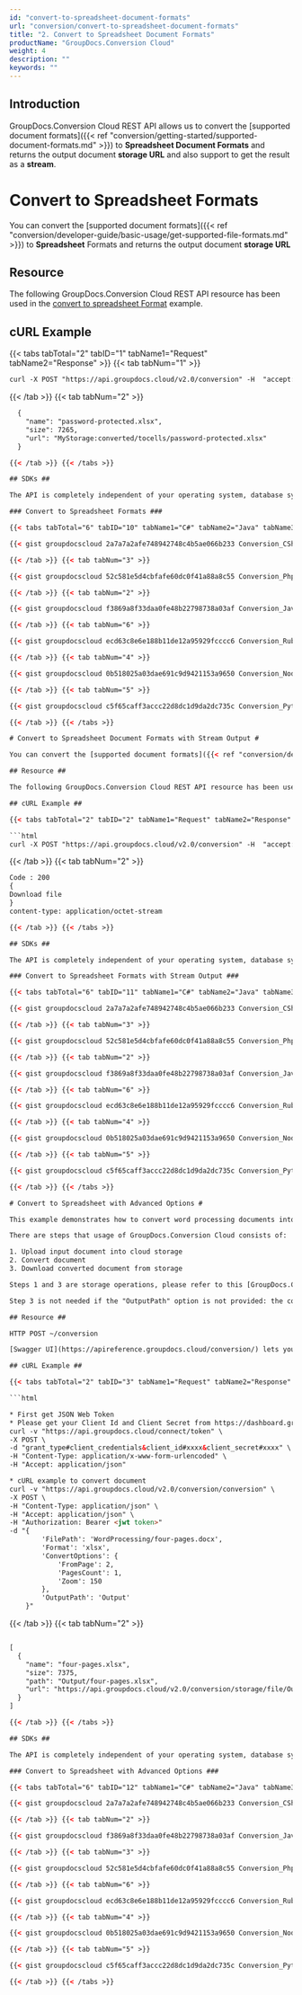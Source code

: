 ```yaml
---
id: "convert-to-spreadsheet-document-formats"
url: "conversion/convert-to-spreadsheet-document-formats"
title: "2. Convert to Spreadsheet Document Formats"
productName: "GroupDocs.Conversion Cloud"
weight: 4
description: ""
keywords: ""
---
```


## Introduction ##

GroupDocs.Conversion Cloud REST API allows us to convert the [supported document formats]({{< ref "conversion/getting-started/supported-document-formats.md" >}}) to **Spreadsheet Document Formats** and returns the output document **storage URL** and also support to get the result as a **stream**.

# Convert to Spreadsheet Formats #

You can convert the [supported document formats]({{< ref "conversion/developer-guide/basic-usage/get-supported-file-formats.md" >}}) to **Spreadsheet** Formats and returns the output document **storage URL**

## Resource ##

The following GroupDocs.Conversion Cloud REST API resource has been used in the [convert to spreadsheet Format](https://apireference.groupdocs.cloud/conversion/#/Conversion/ConvertDocument) example.

## cURL Example ##

{{< tabs tabTotal="2" tabID="1" tabName1="Request" tabName2="Response" >}} {{< tab tabNum="1" >}}

```html
curl -X POST "https://api.groupdocs.cloud/v2.0/conversion" -H  "accept: application/json" -H  "authorization: Bearer [Access Token]" -H  "Content-Type: application/json" -d "{  \"Storage\": \"MyStorage\",  \"FilePath\": \"conversions/password-protected.docx\",  \"Format\": \"xlsx\",  \"LoadOptions\": {\"Password\": \"password\"},  \"ConvertOptions\": {     \"FromPage\": \"1\",     \"PagesCount\": \"1\",     \"UsePdf\": \"false\"  },  \"OutputPath\": \"converted/tocells\"}"

```

{{< /tab >}} {{< tab tabNum="2" >}}

```html
  {
    "name": "password-protected.xlsx",
    "size": 7265,
    "url": "MyStorage:converted/tocells/password-protected.xlsx"
  }

{{< /tab >}} {{< /tabs >}}

## SDKs ##

The API is completely independent of your operating system, database system or development language. We provide and support API SDKs in many development languages in order to make it even easier to integrate. You can see our available SDKs list [here](https://github.com/groupdocs-conversion-cloud).

### Convert to Spreadsheet Formats ###

{{< tabs tabTotal="6" tabID="10" tabName1="C#" tabName2="Java" tabName3="PHP" tabName4="Node.js" tabName5="Python" tabName6="Ruby" >}} {{< tab tabNum="1" >}}

{{< gist groupdocscloud 2a7a7a2afe748942748c4b5ae066b233 Conversion_CSharp_Convert_To_Cells.cs >}}

{{< /tab >}} {{< tab tabNum="3" >}}

{{< gist groupdocscloud 52c581e5d4cbfafe60dc0f41a88a8c55 Conversion_Php_Convert_To_Cells.php >}}

{{< /tab >}} {{< tab tabNum="2" >}}

{{< gist groupdocscloud f3869a8f33daa0fe48b22798738a03af Conversion_Java_Convert_To_Cells.java >}}

{{< /tab >}} {{< tab tabNum="6" >}}

{{< gist groupdocscloud ecd63c8e6e188b11de12a95929fcccc6 Conversion_Ruby_Convert_To_Cells.rb >}}

{{< /tab >}} {{< tab tabNum="4" >}}

{{< gist groupdocscloud 0b518025a03dae691c9d9421153a9650 Conversion_Node_Convert_To_Cells.js >}}

{{< /tab >}} {{< tab tabNum="5" >}}

{{< gist groupdocscloud c5f65caff3accc22d8dc1d9da2dc735c Conversion_Python_Convert_To_Cells.py >}}

{{< /tab >}} {{< /tabs >}}

# Convert to Spreadsheet Document Formats with Stream Output #

You can convert the [supported document formats]({{< ref "conversion/developer-guide/basic-usage/get-supported-file-formats.md" >}}) to **Spreadsheet** Formats and get the output document as **Stream**

## Resource ##

The following GroupDocs.Conversion Cloud REST API resource has been used in the [convert to spreadsheet Format](https://apireference.groupdocs.cloud/conversion/#/Conversion/ConvertDocument) example.

## cURL Example ##

{{< tabs tabTotal="2" tabID="2" tabName1="Request" tabName2="Response" >}} {{< tab tabNum="1" >}}

```html
curl -X POST "https://api.groupdocs.cloud/v2.0/conversion" -H  "accept: application/json" -H  "authorization: Bearer [Access Token]" -H  "Content-Type: application/json" -d "{  \"Storage\": \"MyStorage\",  \"FilePath\": \"conversions/password-protected.docx\",  \"Format\": \"xlsx\",  \"LoadOptions\": {\"Password\": \"password\"},  \"ConvertOptions\": {     \"FromPage\": \"1\",     \"PagesCount\": \"1\",     \"UsePdf\": \"false\"  },  \"OutputPath\": \""}"

```

{{< /tab >}} {{< tab tabNum="2" >}}

```html
Code : 200
{
Download file
}
content-type: application/octet-stream

{{< /tab >}} {{< /tabs >}}

## SDKs ##

The API is completely independent of your operating system, database system or development language. We provide and support API SDKs in many development languages in order to make it even easier to integrate. You can see our available SDKs list [here](https://github.com/groupdocs-conversion-cloud).

### Convert to Spreadsheet Formats with Stream Output ###

{{< tabs tabTotal="6" tabID="11" tabName1="C#" tabName2="Java" tabName3="PHP" tabName4="Node.js" tabName5="Python" tabName6="Ruby" >}} {{< tab tabNum="1" >}}

{{< gist groupdocscloud 2a7a7a2afe748942748c4b5ae066b233 Conversion_CSharp_Convert_To_Cells_Stream.cs >}}

{{< /tab >}} {{< tab tabNum="3" >}}

{{< gist groupdocscloud 52c581e5d4cbfafe60dc0f41a88a8c55 Conversion_Php_Convert_To_Cells_Stream.php >}}

{{< /tab >}} {{< tab tabNum="2" >}}

{{< gist groupdocscloud f3869a8f33daa0fe48b22798738a03af Conversion_Java_Convert_To_Cells_Stream.java >}}

{{< /tab >}} {{< tab tabNum="6" >}}

{{< gist groupdocscloud ecd63c8e6e188b11de12a95929fcccc6 Conversion_Ruby_Convert_To_Cells_Stream.rb >}}

{{< /tab >}} {{< tab tabNum="4" >}}

{{< gist groupdocscloud 0b518025a03dae691c9d9421153a9650 Conversion_Node_Convert_To_Cells_Stream.js >}}

{{< /tab >}} {{< tab tabNum="5" >}}

{{< gist groupdocscloud c5f65caff3accc22d8dc1d9da2dc735c Conversion_Python_Convert_To_Cells_Stream.py >}}

{{< /tab >}} {{< /tabs >}}

# Convert to Spreadsheet with Advanced Options #

This example demonstrates how to convert word processing documents into a spreadsheet with advanced conversion options.

There are steps that usage of GroupDocs.Conversion Cloud consists of:

1. Upload input document into cloud storage
2. Convert document
3. Download converted document from storage

Steps 1 and 3 are storage operations, please refer to this [GroupDocs.Conversion Cloud Storage Operations]({{< ref "conversion/developer-guide/working-with-storage-api.md" >}}) for usage details.

Step 3 is not needed if the "OutputPath" option is not provided: the convert API method will return the converted document in the response body.

## Resource ##

HTTP POST ~/conversion

[Swagger UI](https://apireference.groupdocs.cloud/conversion/) lets you call this REST API directly from the browser.

## cURL Example ##

{{< tabs tabTotal="2" tabID="3" tabName1="Request" tabName2="Response" >}} {{< tab tabNum="1" >}}

```html

* First get JSON Web Token
* Please get your Client Id and Client Secret from https://dashboard.groupdocs.cloud/applications. Kindly place Client Id in "client_id" and Client Secret in "client_secret" argument.
curl -v "https://api.groupdocs.cloud/connect/token" \
-X POST \
-d "grant_type#client_credentials&client_id#xxxx&client_secret#xxxx" \
-H "Content-Type: application/x-www-form-urlencoded" \
-H "Accept: application/json"

* cURL example to convert document
curl -v "https://api.groupdocs.cloud/v2.0/conversion/conversion" \
-X POST \
-H "Content-Type: application/json" \
-H "Accept: application/json" \
-H "Authorization: Bearer <jwt token>"
-d "{
        'FilePath': 'WordProcessing/four-pages.docx',
        'Format': 'xlsx',
        'ConvertOptions': {
            'FromPage': 2,
            'PagesCount': 1,
            'Zoom': 150
        },
        'OutputPath': 'Output'
    }"

```

{{< /tab >}} {{< tab tabNum="2" >}}

```html

[
  {
    "name": "four-pages.xlsx",
    "size": 7375,
    "path": "Output/four-pages.xlsx",
    "url": "https://api.groupdocs.cloud/v2.0/conversion/storage/file/Output/four-pages.xlsx"
  }
]

{{< /tab >}} {{< /tabs >}}

## SDKs ##

The API is completely independent of your operating system, database system or development language. We provide and support API SDKs in many development languages in order to make it even easier to integrate. You can see our available SDKs list [here](https://github.com/groupdocs-conversion-cloud).

### Convert to Spreadsheet with Advanced Options ###

{{< tabs tabTotal="6" tabID="12" tabName1="C#" tabName2="Java" tabName3="PHP" tabName4="Node.js" tabName5="Python" tabName6="Ruby" >}} {{< tab tabNum="1" >}}

{{< gist groupdocscloud 2a7a7a2afe748942748c4b5ae066b233 Conversion_CSharp_Advance_Options_Spreadsheet.cs >}}

{{< /tab >}} {{< tab tabNum="2" >}}

{{< gist groupdocscloud f3869a8f33daa0fe48b22798738a03af Conversion_Java_Advance_Options_Spreadsheet.java >}}

{{< /tab >}} {{< tab tabNum="3" >}}

{{< gist groupdocscloud 52c581e5d4cbfafe60dc0f41a88a8c55 Conversion_Php_Advance_Options_Spreadsheet.php >}}

{{< /tab >}} {{< tab tabNum="6" >}}

{{< gist groupdocscloud ecd63c8e6e188b11de12a95929fcccc6 Conversion_Ruby_Advance_Options_Spreadsheet.rb >}}

{{< /tab >}} {{< tab tabNum="4" >}}

{{< gist groupdocscloud 0b518025a03dae691c9d9421153a9650 Conversion_Node_Advance_Options_Spreadsheet.js >}}

{{< /tab >}} {{< tab tabNum="5" >}}

{{< gist groupdocscloud c5f65caff3accc22d8dc1d9da2dc735c Conversion_Python_Advance_Options_Spreadsheet.py >}}

{{< /tab >}} {{< /tabs >}}
